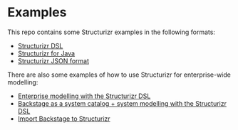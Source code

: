 # Examples

This repo contains some Structurizr examples in the following formats:

- [Structurizr DSL](https://github.com/structurizr/examples/tree/main/dsl)
- [Structurizr for Java](https://github.com/structurizr/examples/tree/main/java)
- [Structurizr JSON format](https://github.com/structurizr/examples/tree/main/json)

There are also some examples of how to use Structurizr for enterprise-wide modelling:

- [Enterprise modelling with the Structurizr DSL](https://github.com/structurizr/examples/tree/main/enterprise#example1)
- [Backstage as a system catalog + system modelling with the Structurizr DSL](https://github.com/structurizr/examples/tree/main/enterprise#example2)
- [Import Backstage to Structurizr](https://github.com/structurizr/examples/tree/main/enterprise#example3)